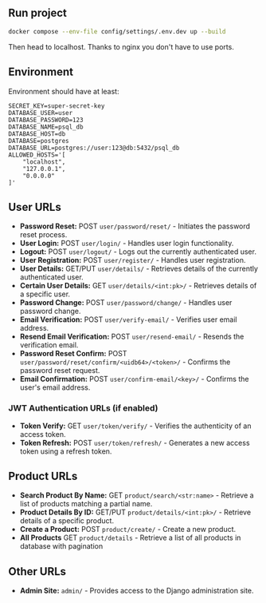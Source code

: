 ## Run project

```bash
docker compose --env-file config/settings/.env.dev up --build
```

Then head to localhost. Thanks to nginx you don't have to use ports.

## Environment

Environment should have at least:

```
SECRET_KEY=super-secret-key
DATABASE_USER=user
DATABASE_PASSWORD=123
DATABASE_NAME=psql_db
DATABASE_HOST=db
DATABASE=postgres
DATABASE_URL=postgres://user:123@db:5432/psql_db
ALLOWED_HOSTS='[
    "localhost",
    "127.0.0.1",
    "0.0.0.0"
]'
```

## User URLs

-   **Password Reset:** POST `user/password/reset/` - Initiates the password reset process.
-   **User Login:** POST `user/login/` - Handles user login functionality.
-   **Logout:** POST `user/logout/` - Logs out the currently authenticated user.
-   **User Registration:** POST `user/register/` - Handles user registration.
-   **User Details:** GET/PUT `user/details/` - Retrieves details of the currently authenticated user.
-   **Certain User Details:** GET `user/details/<int:pk>/` - Retrieves details of a specific user.
-   **Password Change:** POST `user/password/change/` - Handles user password change.
-   **Email Verification:** POST `user/verify-email/` - Verifies user email address.
-   **Resend Email Verification:** POST `user/resend-email/` - Resends the verification email.
-   **Password Reset Confirm:** POST `user/password/reset/confirm/<uidb64>/<token>/` - Confirms the password reset request.
-   **Email Confirmation:** POST `user/confirm-email/<key>/` - Confirms the user's email address.

### JWT Authentication URLs (if enabled)

-   **Token Verify:** GET `user/token/verify/` - Verifies the authenticity of an access token.
-   **Token Refresh:** POST `user/token/refresh/` - Generates a new access token using a refresh token.

## Product URLs

-   **Search Product By Name:** GET `product/search/<str:name>` - Retrieve a list of products matching a partial name.
-   **Product Details By ID:** GET/PUT `product/details/<int:pk>/` - Retrieve details of a specific product.
-   **Create a Product:** POST `product/create/` - Create a new product.
-   **All Products** GET `product/details` - Retrieve a list of all products in database with pagination

## Other URLs

-   **Admin Site:** `admin/` - Provides access to the Django administration site.
